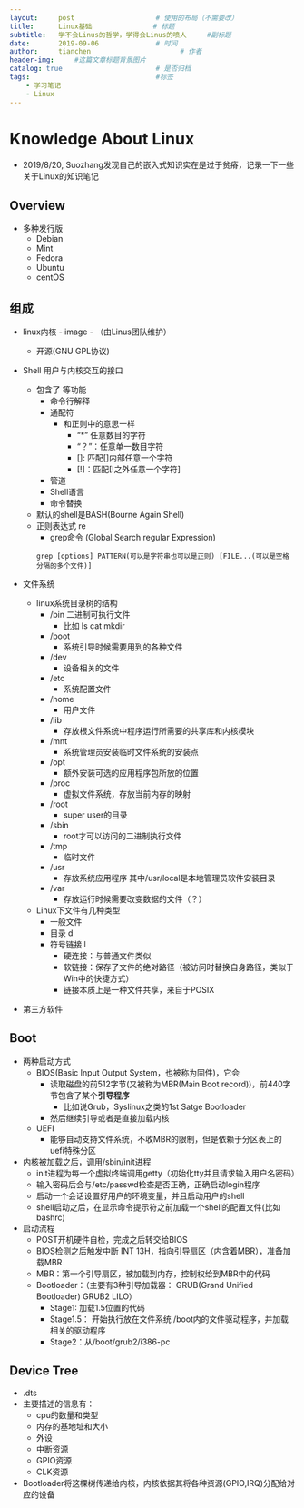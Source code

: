 ```yaml
---
layout:     post                    # 使用的布局（不需要改）
title:      Linux基础               # 标题 
subtitle:   学不会Linus的哲学，学得会Linus的喷人     #副标题
date:       2019-09-06              # 时间
author:     tianchen                      # 作者
header-img:     #这篇文章标题背景图片
catalog: true                       # 是否归档
tags:                               #标签
    - 学习笔记
    - Linux
---
```

# Knowledge About Linux
* 2019/8/20, Suozhang发现自己的嵌入式知识实在是过于贫瘠，记录一下一些关于Linux的知识笔记

## Overview
* 多种发行版
    * Debian
    * Mint
    * Fedora
    * Ubuntu
    * centOS 

## 组成
* linux内核 - image - （由Linus团队维护）
    * 开源(GNU GPL协议)
* Shell 用户与内核交互的接口
    * 包含了   等功能
        * 命令行解释
        * 通配符
            * 和正则中的意思一样
                * “*” 任意数目的字符
                * “？”：任意单一数目字符
                * []: 匹配[]内部任意一个字符
                * [!]：匹配[!之外任意一个字符]
        * 管道
        * Shell语言
        * 命令替换
    * 默认的shell是BASH(Bourne Again Shell)
    * 正则表达式 re
        * grep命令 (Global Search regular Expression)
        ```
        grep [options] PATTERN(可以是字符串也可以是正则) [FILE...(可以是空格分隔的多个文件)]
        ```
* 文件系统
    * linux系统目录树的结构
        * /bin 二进制可执行文件
            * 比如 ls cat mkdir
        * /boot
            * 系统引导时候需要用到的各种文件
        * /dev
            * 设备相关的文件
        * /etc
            * 系统配置文件
        * /home
            * 用户文件
        * /lib
            * 存放根文件系统中程序运行所需要的共享库和内核模块
        * /mnt
            * 系统管理员安装临时文件系统的安装点
        * /opt
            * 额外安装可选的应用程序包所放的位置
        * /proc
            * 虚拟文件系统，存放当前内存的映射
        * /root
            * super user的目录
        * /sbin
            * root才可以访问的二进制执行文件
        * /tmp
            * 临时文件
        * /usr
            * 存放系统应用程序 其中/usr/local是本地管理员软件安装目录
        * /var
            * 存放运行时候需要改变数据的文件（？）
    * Linux下文件有几种类型
        * 一般文件
        * 目录 d
        * 符号链接 l
            * 硬连接：与普通文件类似
            * 软链接：保存了文件的绝对路径（被访问时替换自身路径，类似于Win中的快捷方式）
            * 链接本质上是一种文件共享，来自于POSIX
        
* 第三方软件

## Boot
* 两种启动方式
    * BIOS(Basic Input Output System，也被称为固件)，它会
        * 读取磁盘的前512字节(又被称为MBR(Main Boot record))，前440字节包含了某个**引导程序**
            * 比如说Grub，Syslinux之类的1st Satge Bootloader
        * 然后继续引导或者是直接加载内核
    * UEFI 
        * 能够自动支持文件系统，不收MBR的限制，但是依赖于分区表上的uefi特殊分区
* 内核被加载之后，调用/sbin/init进程
    * init进程为每一个虚拟终端调用getty（初始化tty并且请求输入用户名密码）
    * 输入密码后会与/etc/passwd检查是否正确，正确启动login程序
    * 启动一个会话设置好用户的环境变量，并且启动用户的shell
    * shell启动之后，在显示命令提示符之前加载一个shell的配置文件(比如bashrc)
* 启动流程
    * POST开机硬件自检，完成之后转交给BIOS
    * BIOS检测之后触发中断 INT 13H，指向引导扇区（内含着MBR），准备加载MBR
    * MBR：第一个引导扇区，被加载到内存，控制权给到MBR中的代码
    * Bootloader：（主要有3种引导加载器： GRUB(Grand Unified Bootloader) GRUB2 LILO）
        * Stage1: 加载1.5位置的代码
        * Stage1.5： 开始执行放在文件系统 /boot内的文件驱动程序，并加载相关的驱动程序
        * Stage2：从/boot/grub2/i386-pc

## Device Tree
* .dts
* 主要描述的信息有：
    * cpu的数量和类型
    * 内存的基地址和大小
    * 外设
    * 中断资源
    * GPIO资源
    * CLK资源
* Bootloader将这棵树传递给内核，内核依据其将各种资源(GPIO,IRQ)分配给对应的设备

